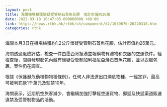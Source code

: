 ```yaml
---
layout: post
title: 海關機場檢獲懷疑受管制石首魚花膠　估計市值約26萬
date: 2022-03-18 16:47:03.000000000 +08:00
link: https://news.rthk.hk/rthk/ch/component/k2/1639676-20220318.htm
categories: rthk
---
```


海關本月3日在機場檢獲約1.2公斤懷疑受管制石首魚花膠，估計市值約26萬元。

海關透過風險評估，檢查一件由墨西哥抵港並報稱載有禮物和衣服的空運快件。經檢查後，關員發現郵包內藏有懷疑受管制加利福尼亞灣石首魚花膠，並以衣服包裹。案件仍在調查。

根據《保護瀕危動植物物種條例》，任何人非法進出口瀕危物種，一經定罪，最高可被判罰款1千萬元及監禁10年。

海關表示，近期航空旅客減少，會繼續加強打擊經空運貨物、郵遞及快遞渠道販運違禁及受管制物品的活動。
